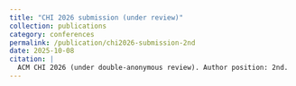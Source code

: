 ```yaml
---
title: "CHI 2026 submission (under review)"
collection: publications
category: conferences
permalink: /publication/chi2026-submission-2nd
date: 2025-10-08
citation: |
  ACM CHI 2026 (under double-anonymous review). Author position: 2nd.
---
```

